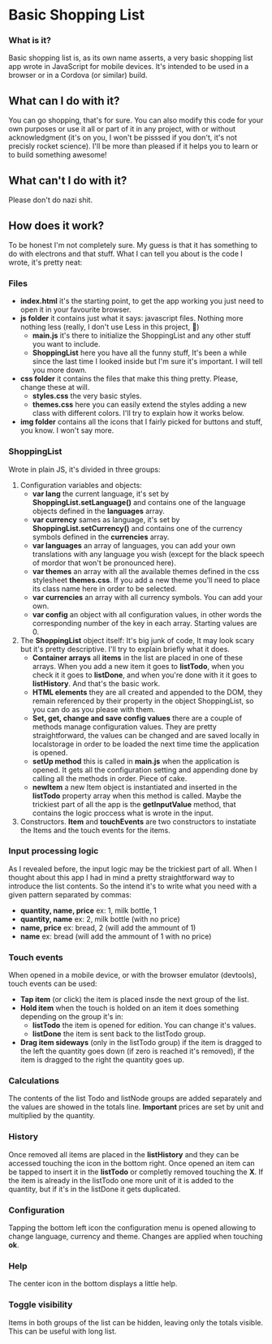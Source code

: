 # Basic Shopping List

### What is it?
Basic shopping list is, as its own name asserts, a very basic shopping list app wrote in JavaScript for mobile devices. It's intended to be used in a browser or in a Cordova (or similar) build.
## What can I do with it?
You can go shopping, that's for sure. You can also modify this code for your own purposes or use it all or part of it in any project, with or without acknowledgment (it's on you, I won't be pisssed if you don't, it's not precisly rocket science). I'll be more than pleased if it helps you to learn or to build something awesome!
## What can't I do with it?
Please don't do nazi shit.
## How does it work?
To be honest I'm not completely sure. My guess is that it has something to do with electrons and that stuff. What I can tell you about is the code I wrote, it's pretty neat:
### Files
- **index.html** it's the starting point, to get the app working you just need to open it in your favourite browser.
- **js folder** it contains just what it says: javascript files. Nothing more nothing less (really, I don't use Less in this project, :drum:)
    - **main.js** it's there to initialize the ShoppingList and any other stuff you want to include.
    - **ShoppingList** here you have all the funny stuff, It's been a while since the last time I looked inside but I'm sure it's important. I will tell you more down.
- **css folder** it contains the files that make this thing pretty. Please, change these at will.
    - **styles.css** the very basic styles.
    - **themes.css** here you can easily  extend the styles adding a new class with different colors. I'll try to explain how it works below.
- **img folder** contains all the icons that I fairly picked for buttons and stuff, you know. I won't say more.
### ShoppingList
Wrote in plain JS, it's divided in three groups:
1. Configuration variables and objects:
    - **var lang** the current language, it's set by **ShoppingList.setLanguage()** and contains one of the language objects defined in the **languages** array.
    - **var currency** sames as language, it's set by **ShoppingList.setCurrency()** and contains one of the currency symbols defined in the **currencies** array.
    - **var languages** an array of languages, you can add your own translations with any language you wish (except for the black speech of mordor that won't be pronounced here).
    - **var themes** an array with all the available themes defined in the css stylesheet **themes.css**. If you add a new theme you'll need to place its class name here in order to be selected.
    - **var currencies** an array with all currency symbols. You can add your own.
    - **var config** an object with all configuration values, in other words the corresponding number of the key in each array. Starting values are 0.
2. The **ShoppingList** object itself:
It's big junk of code, It may look scary but it's pretty descriptive. I'll try to explain briefly what it does.
    - **Container arrays** all **items** in the list are placed in one of these arrays. When you add a new item it goes to **listTodo**, when you check it it goes to **listDone**, and when you're done with it it goes to **listHistory**. And that's the basic work.
    - **HTML elements** they are all created and appended to the DOM, they remain referenced by their property in the object ShoppingList, so you can do as you please with them.
    - **Set, get, change and save config values** there are a couple of methods manage configuration values. They are pretty straightforward, the values can be changed and are saved locally in localstorage in order to be loaded the next time time the application is opened.
    - **setUp method** this is called in **main.js** when the application is opened. It gets all the configuration setting and appending done by calling all the methods in order. Piece of cake.
    - **newItem** a new Item object is instantiated and inserted in the **listTodo** property array when this method is called. Maybe the trickiest part of all the app is the **getInputValue** method, that contains the logic proccess what is wrote in the input.
3. Constructors.
**Item** and **touchEvents** are two constructors to instatiate the Items and the touch events for the items.

### Input processing logic
As I revealed before, the input logic may be the trickiest part of all. When I thought about this app I had in mind a pretty straightforward way to introduce the list contents. So the intend it's to write what you need with a given pattern separated by commas:
- **quantity, name, price** ex: 1, milk bottle, 1
- **quantity, name** ex: 2, milk bottle (with no price)
- **name, price** ex: bread, 2 (will add the ammount of 1)
- **name** ex: bread (will add the ammount of 1 with no price)
### Touch events
When opened in a mobile device, or with the browser emulator (devtools), touch events can be used:
- **Tap item** (or click) the item is placed insde the next group of the list.
- **Hold item** when the touch is holded on an item it does something depending on the group it's in:
    - **listTodo** the item is opened for edition. You can change it's values.
    - **listDone** the item is sent back to the listTodo group.
- **Drag item sideways** (only in the listTodo group) if the item is dragged to the left the quantity goes down (if zero is reached it's removed), if the item is dragged to the right the quantity goes up.
### Calculations
The contents of the list Todo and listNode groups are added separately and the values are showed in the totals line. **Important** prices are set by unit and multiplied by the quantity.
### History
Once removed all items are placed in the **listHistory** and they can be accessed touching the icon in the bottom right. Once opened an item can be tapped to insert it in the **listTodo** or completly removed touching the **X**. If the item is already in the listTodo one more unit of it is added to the quantity, but if it's in the listDone it gets duplicated.
### Configuration
Tapping the bottom left icon the configuration menu is opened allowing to change language, currency and theme. Changes are applied when touching **ok**.
### Help
The center icon in the bottom displays a little help.
### Toggle visibility
Items in both groups of the list can be hidden, leaving only the totals visible. This can be useful with long list.